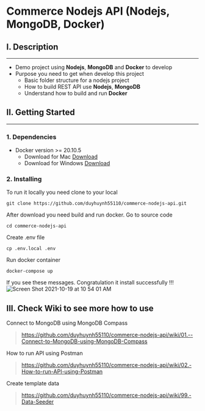 # Commerce Nodejs API (Nodejs, MongoDB, Docker)

## I. Description
-------
- Demo project using **Nodejs**, **MongoDB** and **Docker** to develop
- Purpose you need to get when develop this project 
    + Basic folder structure for a nodejs project
    + How to build REST API use **Nodejs**, **MongoDB**
    + Understand how to build and run **Docker**

## II. Getting Started
-------
### 1. Dependencies
- Docker version >= 20.10.5 
    + Download for Mac [Download](https://docs.docker.com/desktop/mac/install/)
    + Download for Windows [Download](https://docs.docker.com/desktop/windows/install/)

### 2. Installing
To run it locally you need clone to your local
```
git clone https://github.com/duyhuynh55110/commerce-nodejs-api.git
```

After download you need build and run docker. Go to source code 
```
cd commerce-nodejs-api
``` 

Create .env file 
```
cp .env.local .env
```

Run docker container 
```
docker-compose up
```

If you see these messages. Congratulation it install successfully !!! <br/>
![Screen Shot 2021-10-19 at 10 54 01 AM](https://user-images.githubusercontent.com/51083161/137841202-cefae8e7-1ce3-4f39-abd3-e1dff8ea3074.png)

## III. Check Wiki to see more how to use
Connect to MongoDB using MongoDB Compass
> https://github.com/duyhuynh55110/commerce-nodejs-api/wiki/01.--Connect-to-MongoDB-using-MongoDB-Compass

How to run API using Postman
> https://github.com/duyhuynh55110/commerce-nodejs-api/wiki/02.-How-to-run-API-using-Postman

Create template data
> https://github.com/duyhuynh55110/commerce-nodejs-api/wiki/99.-Data-Seeder
